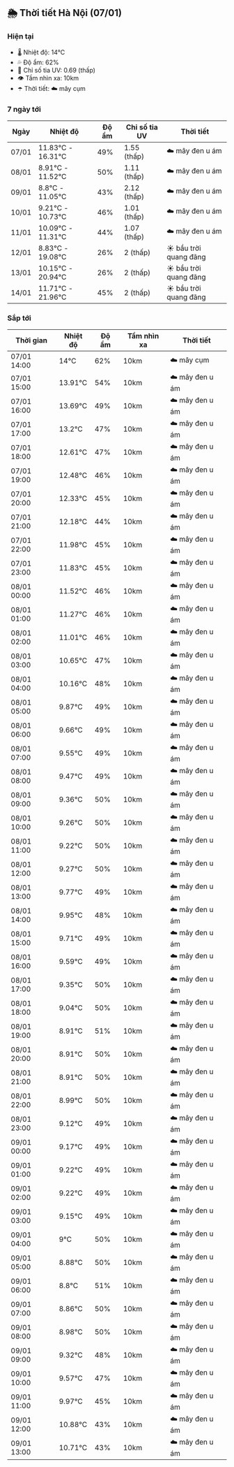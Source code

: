 ## 🌦️ Thời tiết Hà Nội (07/01)

### Hiện tại

- 🌡️ Nhiệt độ: 14℃
- 💦 Độ ẩm: 62%
- 🌟 Chỉ số tia UV: 0.69 (thấp)
- 👁️ Tầm nhìn xa: 10km
- ☂️ Thời tiết: ☁️ mây cụm

### 7 ngày tới

| Ngày | Nhiệt độ | Độ ẩm | Chỉ số tia UV | Thời tiết |
| --- | --- | --- | --- | --- |
| 07/01 | 11.83℃ - 16.31℃ | 49% | 1.55 (thấp) | ☁️ mây đen u ám |
| 08/01 | 8.91℃ - 11.52℃ | 50% | 1.11 (thấp) | ☁️ mây đen u ám |
| 09/01 | 8.8℃ - 11.05℃ | 43% | 2.12 (thấp) | ☁️ mây đen u ám |
| 10/01 | 9.21℃ - 10.73℃ | 46% | 1.01 (thấp) | ☁️ mây đen u ám |
| 11/01 | 10.09℃ - 11.31℃ | 44% | 1.07 (thấp) | ☁️ mây đen u ám |
| 12/01 | 8.83℃ - 19.08℃ | 26% | 2 (thấp) | ☀️ bầu trời quang đãng |
| 13/01 | 10.15℃ - 20.94℃ | 26% | 2 (thấp) | ☀️ bầu trời quang đãng |
| 14/01 | 11.71℃ - 21.96℃ | 45% | 2 (thấp) | ☀️ bầu trời quang đãng |

### Sắp tới

| Thời gian | Nhiệt độ | Độ ẩm | Tầm nhìn xa | Thời tiết |
| --- | --- | --- | --- | --- |
| 07/01 14:00 | 14℃ | 62% | 10km | ☁️ mây cụm |
| 07/01 15:00 | 13.91℃ | 54% | 10km | ☁️ mây đen u ám |
| 07/01 16:00 | 13.69℃ | 49% | 10km | ☁️ mây đen u ám |
| 07/01 17:00 | 13.2℃ | 47% | 10km | ☁️ mây đen u ám |
| 07/01 18:00 | 12.61℃ | 47% | 10km | ☁️ mây đen u ám |
| 07/01 19:00 | 12.48℃ | 46% | 10km | ☁️ mây đen u ám |
| 07/01 20:00 | 12.33℃ | 45% | 10km | ☁️ mây đen u ám |
| 07/01 21:00 | 12.18℃ | 44% | 10km | ☁️ mây đen u ám |
| 07/01 22:00 | 11.98℃ | 45% | 10km | ☁️ mây đen u ám |
| 07/01 23:00 | 11.83℃ | 45% | 10km | ☁️ mây đen u ám |
| 08/01 00:00 | 11.52℃ | 46% | 10km | ☁️ mây đen u ám |
| 08/01 01:00 | 11.27℃ | 46% | 10km | ☁️ mây đen u ám |
| 08/01 02:00 | 11.01℃ | 46% | 10km | ☁️ mây đen u ám |
| 08/01 03:00 | 10.65℃ | 47% | 10km | ☁️ mây đen u ám |
| 08/01 04:00 | 10.16℃ | 48% | 10km | ☁️ mây đen u ám |
| 08/01 05:00 | 9.87℃ | 49% | 10km | ☁️ mây đen u ám |
| 08/01 06:00 | 9.66℃ | 49% | 10km | ☁️ mây đen u ám |
| 08/01 07:00 | 9.55℃ | 49% | 10km | ☁️ mây đen u ám |
| 08/01 08:00 | 9.47℃ | 49% | 10km | ☁️ mây đen u ám |
| 08/01 09:00 | 9.36℃ | 50% | 10km | ☁️ mây đen u ám |
| 08/01 10:00 | 9.26℃ | 50% | 10km | ☁️ mây đen u ám |
| 08/01 11:00 | 9.22℃ | 50% | 10km | ☁️ mây đen u ám |
| 08/01 12:00 | 9.27℃ | 50% | 10km | ☁️ mây đen u ám |
| 08/01 13:00 | 9.77℃ | 49% | 10km | ☁️ mây đen u ám |
| 08/01 14:00 | 9.95℃ | 48% | 10km | ☁️ mây đen u ám |
| 08/01 15:00 | 9.71℃ | 49% | 10km | ☁️ mây đen u ám |
| 08/01 16:00 | 9.59℃ | 49% | 10km | ☁️ mây đen u ám |
| 08/01 17:00 | 9.35℃ | 50% | 10km | ☁️ mây đen u ám |
| 08/01 18:00 | 9.04℃ | 50% | 10km | ☁️ mây đen u ám |
| 08/01 19:00 | 8.91℃ | 51% | 10km | ☁️ mây đen u ám |
| 08/01 20:00 | 8.91℃ | 50% | 10km | ☁️ mây đen u ám |
| 08/01 21:00 | 8.91℃ | 50% | 10km | ☁️ mây đen u ám |
| 08/01 22:00 | 8.99℃ | 50% | 10km | ☁️ mây đen u ám |
| 08/01 23:00 | 9.12℃ | 49% | 10km | ☁️ mây đen u ám |
| 09/01 00:00 | 9.17℃ | 49% | 10km | ☁️ mây đen u ám |
| 09/01 01:00 | 9.22℃ | 49% | 10km | ☁️ mây đen u ám |
| 09/01 02:00 | 9.22℃ | 49% | 10km | ☁️ mây đen u ám |
| 09/01 03:00 | 9.15℃ | 49% | 10km | ☁️ mây đen u ám |
| 09/01 04:00 | 9℃ | 50% | 10km | ☁️ mây đen u ám |
| 09/01 05:00 | 8.88℃ | 50% | 10km | ☁️ mây đen u ám |
| 09/01 06:00 | 8.8℃ | 51% | 10km | ☁️ mây đen u ám |
| 09/01 07:00 | 8.86℃ | 50% | 10km | ☁️ mây đen u ám |
| 09/01 08:00 | 8.98℃ | 50% | 10km | ☁️ mây đen u ám |
| 09/01 09:00 | 9.32℃ | 48% | 10km | ☁️ mây đen u ám |
| 09/01 10:00 | 9.57℃ | 47% | 10km | ☁️ mây đen u ám |
| 09/01 11:00 | 9.97℃ | 45% | 10km | ☁️ mây đen u ám |
| 09/01 12:00 | 10.88℃ | 43% | 10km | ☁️ mây đen u ám |
| 09/01 13:00 | 10.71℃ | 43% | 10km | ☁️ mây đen u ám |
